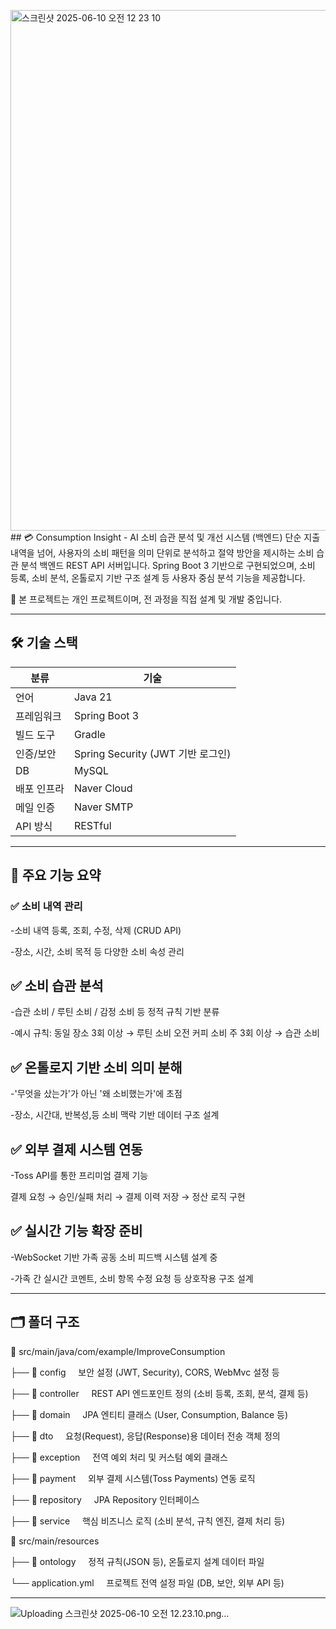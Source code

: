 <img width="833" alt="스크린샷 2025-06-10 오전 12 23 10" src="https://github.com/user-attachments/assets/893776d6-21e2-4140-87e1-c817f49028ad" />## 💳 Consumption Insight - AI 소비 습관 분석 및 개선 시스템 (백엔드)
단순 지출 내역을 넘어, 사용자의 소비 패턴을 의미 단위로 분석하고 절약 방안을 제시하는 소비 습관 분석 백엔드 REST API 서버입니다.
Spring Boot 3 기반으로 구현되었으며, 소비 등록, 소비 분석, 온톨로지 기반 구조 설계 등 사용자 중심 분석 기능을 제공합니다.

🔗 본 프로젝트는 개인 프로젝트이며, 전 과정을 직접 설계 및 개발 중입니다.

---

## 🛠 기술 스택

| 분류       | 기술                                           |
|------------|------------------------------------------------|
| 언어       | Java 21                                        |
| 프레임워크 | Spring Boot 3                                  |
| 빌드 도구  | Gradle                                         |
| 인증/보안  | Spring Security (JWT 기반 로그인)              |
| DB         | MySQL                                          |
| 배포 인프라 | Naver Cloud                                    |
| 메일 인증  | Naver SMTP                                     |
| API 방식   | RESTful                                        |


---


## 🔑 주요 기능 요약
### ✅ 소비 내역 관리

-소비 내역 등록, 조회, 수정, 삭제 (CRUD API)

-장소, 시간, 소비 목적 등 다양한 소비 속성 관리

## ✅ 소비 습관 분석

-습관 소비 / 루틴 소비 / 감정 소비 등 정적 규칙 기반 분류

-예시 규칙:
동일 장소 3회 이상 → 루틴 소비
오전 커피 소비 주 3회 이상 → 습관 소비

## ✅ 온톨로지 기반 소비 의미 분해

-'무엇을 샀는가'가 아닌 '왜 소비했는가'에 초점

-장소, 시간대, 반복성,등 소비 맥락 기반 데이터 구조 설계

## ✅ 외부 결제 시스템 연동

-Toss API를 통한 프리미엄 결제 기능

결제 요청 → 승인/실패 처리 → 결제 이력 저장 → 정산 로직 구현

## ✅ 실시간 기능 확장 준비

-WebSocket 기반 가족 공동 소비 피드백 시스템 설계 중

-가족 간 실시간 코멘트, 소비 항목 수정 요청 등 상호작용 구조 설계

---

## 🗂️ 폴더 구조
📁 src/main/java/com/example/ImproveConsumption

├── 📁 config
    보안 설정 (JWT, Security), CORS, WebMvc 설정 등

├── 📁 controller
    REST API 엔드포인트 정의 (소비 등록, 조회, 분석, 결제 등)

├── 📁 domain
    JPA 엔티티 클래스 (User, Consumption, Balance 등)

├── 📁 dto
    요청(Request), 응답(Response)용 데이터 전송 객체 정의

├── 📁 exception
    전역 예외 처리 및 커스텀 예외 클래스

├── 📁 payment
    외부 결제 시스템(Toss Payments) 연동 로직

├── 📁 repository
    JPA Repository 인터페이스

├── 📁 service
    핵심 비즈니스 로직 (소비 분석, 규칙 엔진, 결제 처리 등)

📁 src/main/resources

├── 📁 ontology
    정적 규칙(JSON 등), 온톨로지 설계 데이터 파일

└── application.yml
    프로젝트 전역 설정 파일 (DB, 보안, 외부 API 등)
    
---


![Uploading 스크린샷 2025-06-10 오전 12.23.10.png…]()
